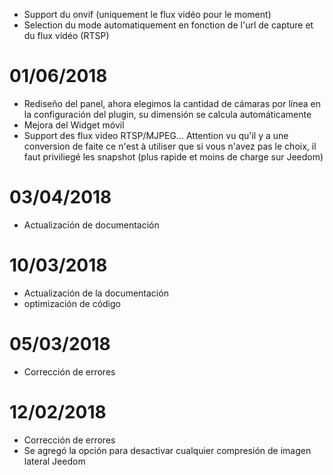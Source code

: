 - Support du onvif (uniquement le flux vidéo pour le moment)
- Selection du mode automatiquement en fonction de l'url de capture et du flux vidéo (RTSP)

# 01/06/2018

- Rediseño del panel, ahora elegimos la cantidad de cámaras por línea en la configuración del plugin, su dimensión se calcula automáticamente
- Mejora del Widget móvil
- Support des flux video RTSP/MJPEG... Attention vu qu'il y a une conversion de faite ce n'est à utiliser que si vous n'avez pas le choix, il faut priviliegé les snapshot (plus rapide et moins de charge sur Jeedom)

# 03/04/2018

- Actualización de documentación

# 10/03/2018

- Actualización de la documentación
- optimización de código

# 05/03/2018

- Corrección de errores

# 12/02/2018

- Corrección de errores
- Se agregó la opción para desactivar cualquier compresión de imagen lateral Jeedom
